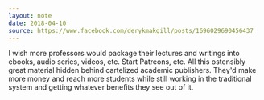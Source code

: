 ```yaml
---
layout: note
date: 2018-04-10
source: https://www.facebook.com/derykmakgill/posts/1696029690456437
---
```


I wish more professors would package their lectures and writings into ebooks, audio series, videos, etc. Start Patreons, etc. All this ostensibly great material hidden behind cartelized academic publishers. They'd make more money and reach more students while still working in the traditional system and getting whatever benefits they see out of it.
